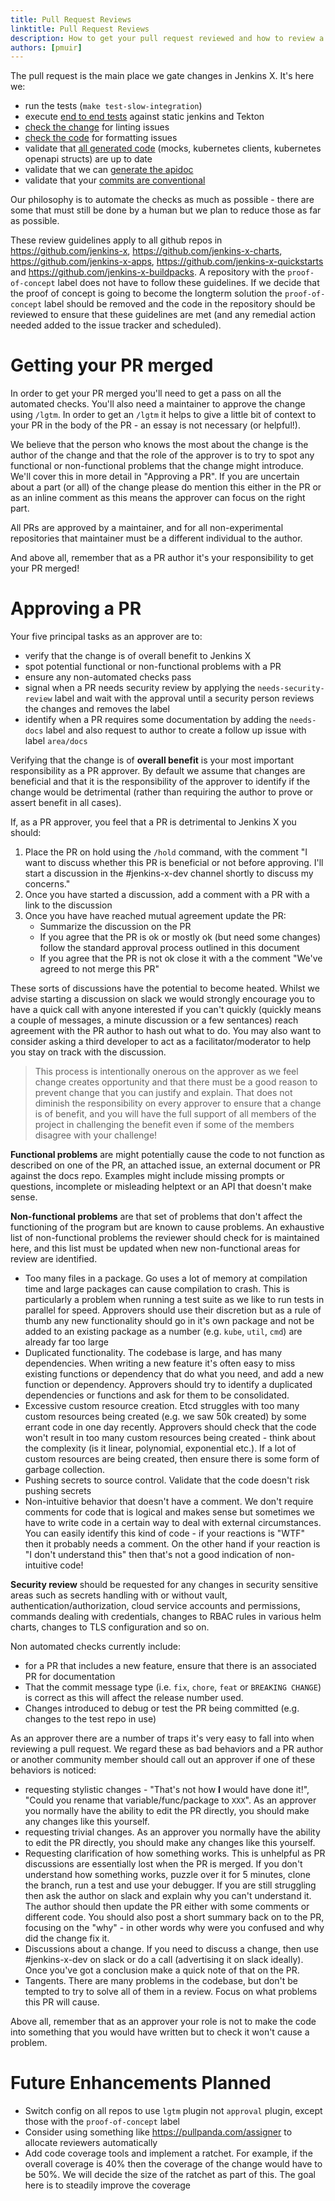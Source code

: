 ```yaml
---
title: Pull Request Reviews
linktitle: Pull Request Reviews
description: How to get your pull request reviewed and how to review a pull request
authors: [pmuir]
---
```


The pull request is the main place we gate changes in Jenkins X. It's here we:

* run the tests (`make test-slow-integration`)
* execute [end to end tests](https://github.com/jenkins-x/bdd-jx) against static jenkins and Tekton
* [check the change](https://github.com/jenkins-x/jx/blob/2d54b6ef9a276f148cbc7cb10169e83238f2d83e/hack/linter.sh) for linting issues
* [check the code](https://github.com/jenkins-x/jx/blob/2d54b6ef9a276f148cbc7cb10169e83238f2d83e/hack/gofmt.sh) for formatting issues
* validate that [all generated code](/contribute/development/#code-generation) (mocks, kubernetes clients, kubernetes openapi structs) are up to date
* validate that we can [generate the apidoc](/contribute/development/#code-generation)
* validate that your [commits are conventional](/contribute/development/#the-commit-message)

Our philosophy is to automate the checks as much as possible - there are some that must still be done by a human but we
plan to reduce those as far as possible.

These review guidelines apply to all github repos in https://github.com/jenkins-x, https://github.com/jenkins-x-charts,
https://github.com/jenkins-x-apps, https://github.com/jenkins-x-quickstarts and https://github.com/jenkins-x-buildpacks.
A repository with the `proof-of-concept` label does not have to follow these guidelines. If we decide that the proof
of concept is going to become the longterm solution the `proof-of-concept` label should be removed and the code in the
repository should be reviewed to ensure that these guidelines are met (and any remedial action needed added to the issue
tracker and scheduled).

# Getting your PR merged

In order to get your PR merged you'll need to get a pass on all the automated checks. You'll also need a maintainer to
approve the change using `/lgtm`. In order to get an `/lgtm` it helps to give a little bit of context to your PR in the
body of the PR - an essay is not necessary (or helpful!).

We believe that the person who knows the most about the change is the author of the change and that the role of the approver
is to try to spot any functional or non-functional problems that the change might introduce. We'll cover this in more
detail in "Approving a PR". If you are uncertain about a part (or all) of the change please do mention this either in
the PR or as an inline comment as this means the approver can focus on the right part.

All PRs are approved by a maintainer, and for all non-experimental repositories that maintainer must be a different
individual to the author.

And above all, remember that as a PR author it's your responsibility to get your PR merged!

# Approving a PR

Your five principal tasks as an approver are to:

* verify that the change is of overall benefit to Jenkins X
* spot potential functional or non-functional problems with a PR
* ensure any non-automated checks pass
* signal when a PR needs security review by applying the `needs-security-review` label and wait with the approval
until a security person reviews the changes and removes the label
* identify when a PR requires some documentation by adding the `needs-docs` label and also request to author
to create a follow up issue with label `area/docs`

Verifying that the change is of **overall benefit** is your most important responsibility as a PR approver. By default
we assume that changes are beneficial and that it is the responsibility of the approver to identify if the change would
be detrimental (rather than requiring the author to prove or assert benefit in all cases).

If, as a PR approver, you feel that a PR is detrimental to Jenkins X you should:

1) Place the PR on hold using the `/hold` command, with the comment "I want to discuss whether this PR is beneficial or
not before approving. I'll start a discussion in the #jenkins-x-dev channel shortly to discuss my concerns."
2) Once you have started a discussion, add a comment with a PR with a link to the discussion
3) Once you have have reached mutual agreement update the PR:
   * Summarize the discussion on the PR
   * If you agree that the PR is ok or mostly ok (but need some changes) follow the standard approval process outlined in
     this document
   * If you agree that the PR is not ok close it with a the comment "We've agreed to not merge this PR"

These sorts of discussions have the potential to become heated. Whilst we advise starting a discussion on slack we would
strongly encourage you to have a quick call with anyone interested if you can't quickly (quickly means a couple of
messages, a minute discussion or a few sentances) reach agreement with the PR author to hash out what to do. You may also
want to consider asking a third developer to act as a facilitator/moderator to help you stay on track with the discussion.

> This process is intentionally onerous on the approver as we feel change creates opportunity and that there must be a
> good reason to prevent change that you can justify and explain. That does not diminish the responsibility on every
> approver to ensure that a change is of benefit, and you will have the full support of all members of the project in
> challenging the benefit even if some of the members disagree with your challenge!

**Functional problems** are might potentially cause the code to not function as described on one of the PR, an attached issue,
an external document or PR against the docs repo. Examples might include missing prompts or questions, incomplete or
misleading helptext or an API that doesn't make sense.

**Non-functional problems** are that set of problems that don't affect the functioning of the program but are known to cause
problems. An exhaustive list of non-functional problems the reviewer should check for is maintained here, and this list
must be updated when new non-functional areas for review are identified.

* Too many files in a package. Go uses a lot of memory at compilation time and large packages can cause compilation to
  crash. This is particularly a problem when running a test suite as we like to run tests in parallel for speed. Approvers
  should use their discretion but as a rule of thumb any new functionality should go in it's own package and not be
  added to an existing package as a number (e.g. `kube`, `util`, `cmd`) are already far too large
* Duplicated functionality. The codebase is large, and has many dependencies. When writing a new feature it's often easy
  to miss existing functions or dependency that do what you need, and add a new function or dependency. Approvers should
  try to identify a duplicated dependencies or functions and ask for them to be consolidated.
* Excessive custom resource creation. Etcd struggles with too many custom resources being created (e.g. we saw 50k created)
  by some errant code in one day recently. Approvers should check that the code won't result in too many custom resources
  being created - think about the complexity (is it linear, polynomial, exponential etc.). If a lot of custom resources are
  being created, then ensure there is some form of garbage collection.
* Pushing secrets to source control. Validate that the code doesn't risk pushing secrets
* Non-intuitive behavior that doesn't have a comment. We don't require comments for code that is logical and makes sense
  but sometimes we have to write code in a certain way to deal with external circumstances. You can easily identify this
  kind of code - if your reactions is "WTF" then it probably needs a comment. On the other hand if your reaction is
  "I don't understand this" then that's not a good indication of non-intuitive code!

**Security review** should be requested for any changes in security sensitive areas such as secrets handling with or without
vault, authentication/authorization, cloud service accounts and permissions, commands dealing with credentials, changes to
RBAC rules in various helm charts, changes to TLS configuration and so on.

Non automated checks currently include:
* for a PR that includes a new feature, ensure that there is an associated PR for documentation
* That the commit message type (i.e. `fix`, `chore`, `feat` or `BREAKING CHANGE`) is correct as this will affect the release number used.
* Changes introduced to debug or test the PR being committed (e.g. changes to the test repo in use)

As an approver there are a number of traps it's very easy to fall into when reviewing a pull request. We regard these as
bad behaviors and a PR author or another community member should call out an approver if one of these behaviors is noticed:

* requesting stylistic changes - "That's not how **I** would have done it!", "Could you rename that variable/func/package
  to `XXX`". As an approver you normally have the ability to edit the PR directly, you should make any changes like this
  yourself.
* requesting trivial changes. As an approver you normally have the ability to edit the PR directly, you should make any
  changes like this yourself.
* Requesting clarification of how something works. This is unhelpful as PR discussions are essentially lost when the PR
  is merged. If you don't understand how something works, puzzle over it for 5 minutes, clone the branch, run a test and
  use your debugger. If you are still struggling then ask the author on slack and explain why you can't understand it. The
  author should then update the PR either with some comments or different code. You should also post a short summary back
  on to the PR, focusing on the "why" - in other words why were you confused and why did the change fix it.
* Discussions about a change. If you need to discuss a change, then use #jenkins-x-dev on slack or do a call
  (advertising it on slack ideally). Once you've got a conclusion make a quick note of that on the PR.
* Tangents. There are many problems in the codebase, but don't be tempted to try to solve all of them in a review. Focus
  on what problems this PR will cause.

Above all, remember that as an approver your role is not to make the code into something that you would have written
but to check it won't cause a problem.

# Future Enhancements Planned

* Switch config on all repos to use `lgtm` plugin not `approval` plugin, except those with the `proof-of-concept` label
* Consider using something like https://pullpanda.com/assigner to allocate reviewers automatically
* Add code coverage tools and implement a ratchet. For example, if the overall coverage is 40% then the coverage of the
  change would have to be 50%. We will decide the size of the ratchet as part of this. The goal here is to steadily
  improve the coverage
